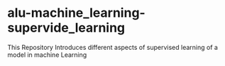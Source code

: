 # alu-machine_learning-supervide_learning

This Repository Introduces different aspects of supervised learning of a model in machine Learning
